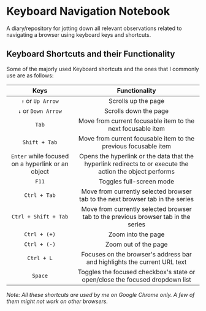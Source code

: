 # Keyboard Navigation Notebook

A diary/repository for jotting down all relevant observations related to navigating a browser using keyboard keys and shortcuts.

## Keyboard Shortcuts and their Functionality

Some of the majorly used Keyboard shortcuts and the ones that I commonly use are as follows:

| Keys | Functionality |
| :---: | :---: |
| `↑` or `Up Arrow` | Scrolls up the page |
| `↓` or `Down Arrow` | Scrolls down the page |
| `Tab` | Move from current focusable item to the next focusable item |
| `Shift + Tab` | Move from current focusable item to the previous focusable item |
| `Enter` while focused on a hyperlink or an object | Opens the hyperlink or the data that the hyperlink redirects to or execute the action the object performs |
| `F11` | Toggles full-screen mode |
| `Ctrl + Tab` | Move from currently selected browser tab to the next browser tab in the series |
| `Ctrl + Shift + Tab` | Move from currently selected browser tab to the previous browser tab in the series |
| `Ctrl + (+)` | Zoom into the page |
| `Ctrl + (-)` | Zoom out of the page |
| `Ctrl + L` | Focuses on the browser's address bar and highlights the current URL text |
| `Space` | Toggles the focused checkbox's state or open/close the focused dropdown list |

_Note: All these shortcuts are used by me on Google Chrome only. A few of them might not work on other browsers._
